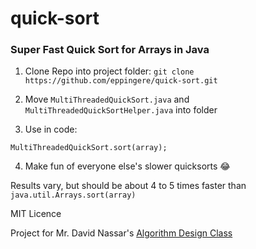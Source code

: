 # quick-sort
### Super Fast Quick Sort for Arrays in Java

1. Clone Repo into project folder:
`git clone https://github.com/eppingere/quick-sort.git`
  
2. Move `MultiThreadedQuickSort.java` and `MultiThreadedQuickSortHelper.java` into folder
  
3. Use in code: 

`MultiThreadedQuickSort.sort(array);`
  
4. Make fun of everyone else's slower quicksorts 😂

  
Results vary, but should be about 4 to 5 times faster than `java.util.Arrays.sort(array)`

MIT Licence

Project for Mr. David Nassar's [Algorithm Design Class](https://www.winchesterthurston.org/lifeatwt/upper-school/uscurriculum/computer-science)
